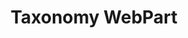 ---
title: "Taxonomy WebPart"
category: bs
permalink: /docs/sprest-bs/modules/_webparts_wptaxonomy_d_.html
---